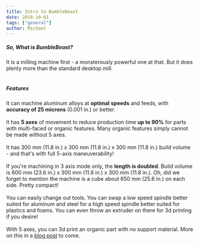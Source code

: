 ```yaml
---
title: Intro to BumbleBeast
date: 2018-10-01
tags: ["general"]
author: Michael
---
```

<h5> So, What is BumbleBeast? </h5>
It is a milling machine first - a monsterously powerful one at that. But it does plenty more than the standard desktop mill.
<br>
<br>
<h5> Features </h5>
It can machine aluminum alloys at <strong>optimal speeds</strong> and feeds, with <strong>accuracy of 25 microns</strong> (0.001 in.) or better. 
<br> 
<br>
It has <strong>5 axes</strong> of movement to reduce production time <strong>up to 90%</strong> for parts with multi-faced or organic features. Many organic features simply cannot be made without 5 axes.
<br>
<br>
It has 300 mm (11.8 in.) x 300 mm (11.8 in.) x 300 mm (11.8 in.) build volume  - and that's with full 5-axis maneuverability! 
<br>
<br>
If you're machining in 3 axis mode only, the <strong>length is doubled</strong>. Build volume is 600 mm (23.6 in.) x 300 mm (11.8 in.) x 300 mm (11.8 in.). Oh, did we forget to mention the machine is a cube about 650 mm (25.6 in.) on each side. Pretty compact! 
<br>
<br>
You can easily change out tools. You can swap a low speed spindle better suited for aluminum and steel for a high speed spindle better suited for plastics and foams. You can even throw an extruder on there for 3d printing if you desire!
<br>
<br>
With 5 axes, you can 3d print an organic part with </strong>no support material</strong>. More on this in a <a href="https://blog.bumblebeast.co/2018/07/5-axis-3d-print/">blog post</a> to come.